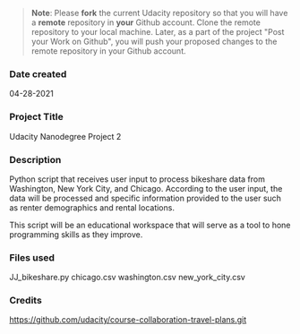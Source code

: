 >**Note**: Please **fork** the current Udacity repository so that you will have a **remote** repository in **your** Github account. Clone the remote repository to your local machine. Later, as a part of the project "Post your Work on Github", you will push your proposed changes to the remote repository in your Github account.

### Date created
04-28-2021

### Project Title
Udacity Nanodegree Project 2

### Description
Python script that receives user input to process bikeshare data from Washington, New York City, and Chicago.
According to the user input, the data will be processed and specific information provided to the user such as
renter demographics and rental locations.

This script will be an educational workspace that will serve as a tool to hone programming skills as they improve.

### Files used
JJ_bikeshare.py
chicago.csv
washington.csv
new_york_city.csv

### Credits
https://github.com/udacity/course-collaboration-travel-plans.git

